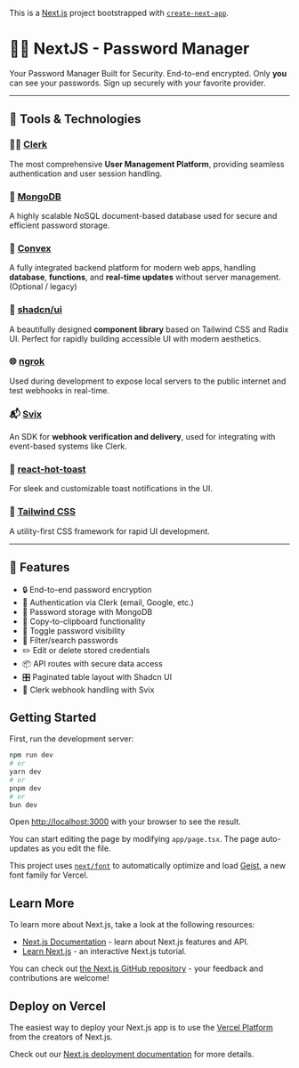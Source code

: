 This is a [Next.js](https://nextjs.org) project bootstrapped with [`create-next-app`](https://nextjs.org/docs/app/api-reference/cli/create-next-app).

# 🏋️‍♀️ NextJS - Password Manager

Your Password Manager Built for Security. End-to-end encrypted. Only **you** can see your passwords. Sign up securely with your favorite provider.

---

## 🚀 Tools & Technologies

### 🧑‍💼 [Clerk](https://clerk.com/)
The most comprehensive **User Management Platform**, providing seamless authentication and user session handling.

### 🍃 [MongoDB](https://www.mongodb.com/)
A highly scalable NoSQL document-based database used for secure and efficient password storage.

### 🔗 [Convex](https://www.convex.dev/)
A fully integrated backend platform for modern web apps, handling **database**, **functions**, and **real-time updates** without server management. (Optional / legacy)

### 🎨 [shadcn/ui](https://ui.shadcn.com/)
A beautifully designed **component library** based on Tailwind CSS and Radix UI. Perfect for rapidly building accessible UI with modern aesthetics.

### 🌐 [ngrok](https://ngrok.com/)
Used during development to expose local servers to the public internet and test webhooks in real-time.

### 📬 [Svix](https://www.npmjs.com/package/svix)
An SDK for **webhook verification and delivery**, used for integrating with event-based systems like Clerk.

### 🔔 [react-hot-toast](https://react-hot-toast.com/)
For sleek and customizable toast notifications in the UI.

### 💨 [Tailwind CSS](https://tailwindcss.com/)
A utility-first CSS framework for rapid UI development.

---

## 🔐 Features

- 🔒 End-to-end password encryption
- 🔑 Authentication via Clerk (email, Google, etc.)
- 🧠 Password storage with MongoDB
- 🧾 Copy-to-clipboard functionality
- 👀 Toggle password visibility
- 🧹 Filter/search passwords
- ✏️ Edit or delete stored credentials
- 📦 API routes with secure data access
- 🎛️ Paginated table layout with Shadcn UI
- 📡 Clerk webhook handling with Svix

## Getting Started

First, run the development server:

```bash
npm run dev
# or
yarn dev
# or
pnpm dev
# or
bun dev
```

Open [http://localhost:3000](http://localhost:3000) with your browser to see the result.

You can start editing the page by modifying `app/page.tsx`. The page auto-updates as you edit the file.

This project uses [`next/font`](https://nextjs.org/docs/app/building-your-application/optimizing/fonts) to automatically optimize and load [Geist](https://vercel.com/font), a new font family for Vercel.

## Learn More

To learn more about Next.js, take a look at the following resources:

- [Next.js Documentation](https://nextjs.org/docs) - learn about Next.js features and API.
- [Learn Next.js](https://nextjs.org/learn) - an interactive Next.js tutorial.

You can check out [the Next.js GitHub repository](https://github.com/vercel/next.js) - your feedback and contributions are welcome!

## Deploy on Vercel

The easiest way to deploy your Next.js app is to use the [Vercel Platform](https://vercel.com/new?utm_medium=default-template&filter=next.js&utm_source=create-next-app&utm_campaign=create-next-app-readme) from the creators of Next.js.

Check out our [Next.js deployment documentation](https://nextjs.org/docs/app/building-your-application/deploying) for more details.
